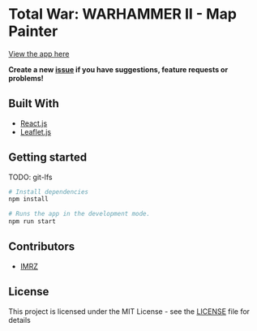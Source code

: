 # Total War: WARHAMMER II - Map Painter
[View the app here](https://imrz.github.io/tww2-map-painter/)

**Create a new [issue](https://github.com/IMRZ/tww2-map-painter/issues/new) if you have suggestions, feature requests or problems!**

## Built With
* [React.js](https://reactjs.org/)
* [Leaflet.js](https://leafletjs.com/)

## Getting started
TODO: git-lfs

``` bash
# Install dependencies
npm install

# Runs the app in the development mode.
npm run start
```

## Contributors
* [IMRZ](https://github.com/IMRZ)

## License
This project is licensed under the MIT License - see the [LICENSE](LICENSE.md) file for details
